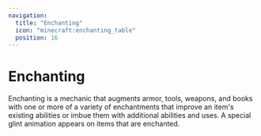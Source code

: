 ```yaml
---
navigation:
  title: "Enchanting"
  icon: "minecraft:enchanting_table"
  position: 16
---
```


# Enchanting

Enchanting is a mechanic that augments armor, tools, weapons, and books with one or more of a variety of enchantments that improve an item's existing abilities or imbue them with additional abilities and uses. A special glint animation appears on items that are enchanted.

<SubPages />